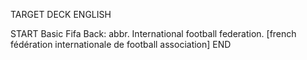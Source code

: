 TARGET DECK
ENGLISH

START
Basic
Fifa
Back: abbr. International football federation. [french fédération internationale de football association]
END
